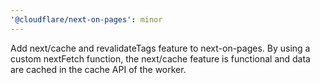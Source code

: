 ```yaml
---
'@cloudflare/next-on-pages': minor
---
```


Add next/cache and revalidateTags feature to next-on-pages. By using a custom nextFetch function, the next/cache feature is functional and data are cached in the cache API of the worker.
